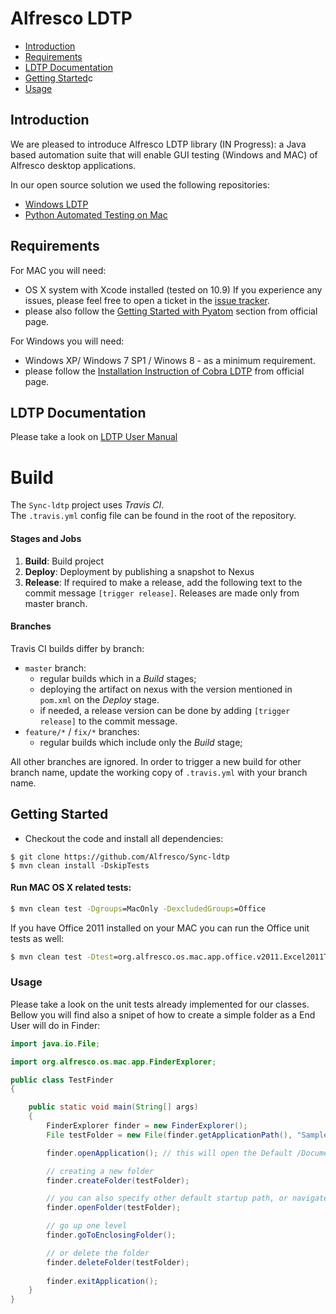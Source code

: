 # Alfresco LDTP
* [Introduction](#introduction)
* [Requirements](#requirements)
* [LDTP Documentation](#ldtp-documentation)
* [Getting Started](#getting-started)c
* [Usage](#usage)

## Introduction
We are pleased to introduce Alfresco LDTP library (IN Progress): a Java based automation suite that will enable GUI testing (Windows and MAC) of Alfresco desktop applications.

In our open source solution we used the following repositories:
* [Windows LDTP](https://github.com/ldtp/cobra)
* [Python Automated Testing on Mac](https://github.com/pyatom/pyatom)

## Requirements

For MAC you will need:
* OS X system with Xcode installed (tested on 10.9)
If you experience any issues, please feel free to open a ticket in the [issue tracker](https://github.com/Alfresco/Sync-ldtp/issues).
* please also follow the [Getting Started with Pyatom](https://github.com/pyatom/pyatom#getting-started) section from official page.

For Windows you will need:
* Windows XP/ Windows 7 SP1 / Winows 8 - as a minimum requirement.
* please follow the [Installation Instruction of Cobra LDTP](https://github.com/ldtp/cobra#download) from official page.

## LDTP Documentation

Please take a look on [LDTP User Manual](http://ldtp.freedesktop.org/user-doc/)

# Build
The `Sync-ldtp` project uses _Travis CI_. \
The `.travis.yml` config file can be found in the root of the repository.


#### Stages and Jobs
1. **Build**: Build project
2. **Deploy**: Deployment by publishing a snapshot to Nexus
3. **Release**: If required to make a release, add the following text to the commit message `[trigger release]`.
Releases are made only from master branch.

#### Branches
Travis CI builds differ by branch:
* `master` branch:
  - regular builds which in a _Build_ stages;
  - deploying the artifact on nexus with the version mentioned in `pom.xml` on the _Deploy_ stage.
  - if needed, a release version can be done by adding `[trigger release]` to the commit message.
* `feature/*` / `fix/*` branches:
  - regular builds which include only the _Build_ stage;

All other branches are ignored.
In order to trigger a new build for other branch name, update the working copy of `.travis.yml` with your branch name.

## Getting Started

* Checkout the code and install all dependencies:
```
$ git clone https://github.com/Alfresco/Sync-ldtp
$ mvn clean install -DskipTests 
```

#### Run MAC OS X related tests:
```cmd
$ mvn clean test -Dgroups=MacOnly -DexcludedGroups=Office
```

If you have Office 2011 installed on your MAC you can run the Office unit tests as well:
```cmd
$ mvn clean test -Dtest=org.alfresco.os.mac.app.office.v2011.Excel2011Test
```

### Usage

Please take a look on the unit tests already implemented for our classes.
Bellow you will find also a snipet of how to create a simple folder as a End User will do in Finder:
```java
import java.io.File;

import org.alfresco.os.mac.app.FinderExplorer;

public class TestFinder
{

    public static void main(String[] args)
    {
        FinderExplorer finder = new FinderExplorer();
        File testFolder = new File(finder.getApplicationPath(), "SampleFolder");

        finder.openApplication(); // this will open the Default /Documents folder of the current user

        // creating a new folder
        finder.createFolder(testFolder);

        // you can also specify other default startup path, or navigate to another folder
        finder.openFolder(testFolder);

        // go up one level
        finder.goToEnclosingFolder();

        // or delete the folder
        finder.deleteFolder(testFolder);
        
        finder.exitApplication();
    }
}
```
